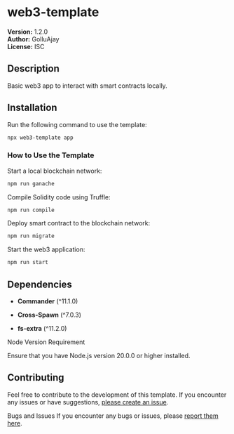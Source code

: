# web3-template

**Version:** 1.2.0  
**Author:** GolluAjay  
**License:** ISC

## Description
Basic web3 app to interact with smart contracts locally.

## Installation
Run the following command to use the template:

```bash
npx web3-template app
```
### How to Use the Template

Start a local blockchain network:
```bash
npm run ganache
```
Compile Solidity code using Truffle:
```bash
npm run compile
```
Deploy smart contract to the blockchain network:
```bash
npm run migrate
```

Start the web3 application:
```bash
npm run start
```

## Dependencies

* **Commander** (^11.1.0)

* **Cross-Spawn** (^7.0.3)

* **fs-extra** (^11.2.0)

Node Version Requirement

Ensure that you have Node.js version 20.0.0 or higher installed.

## Contributing

Feel free to contribute to the development of this template. If you encounter any issues or have suggestions, [please create an issue]('https://github.com/GolluAjay/web3-template/issues').

Bugs and Issues
If you encounter any bugs or issues, please [report them here](https://github.com/GolluAjay/web3-template/issues).